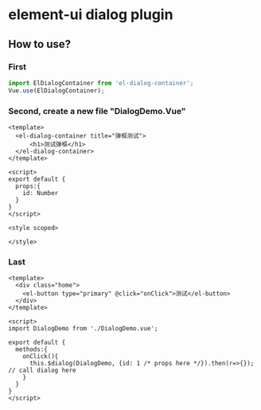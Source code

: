 # element-ui dialog plugin

## How to use?

### First 
```javascript
import ElDialogContainer from 'el-dialog-container';
Vue.use(ElDialogContainer);
```

### Second, create a new file "DialogDemo.Vue"
```vue
<template>
  <el-dialog-container title="弹框测试">
      <h1>测试弹框</h1>
  </el-dialog-container>
</template>

<script>
export default {
  props:{
    id: Number
  }
}
</script>

<style scoped>

</style>
```

### Last
```vue
<template>
  <div class="home">
    <el-button type="primary" @click="onClick">测试</el-button>
  </div>
</template>

<script>
import DialogDemo from './DialogDemo.vue';

export default {
  methods:{
    onClick(){
      this.$dialog(DialogDemo, {id: 1 /* props here */}).then(r=>{}); // call dialog here
    }
  }
}
</script>
```
